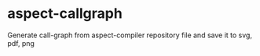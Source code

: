 aspect-callgraph
================

Generate call-graph from aspect-compiler repository file and save it to svg, pdf, png
